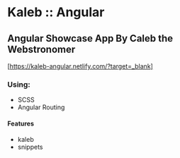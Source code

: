 # Kaleb :: Angular

## Angular Showcase App By Caleb the Webstronomer

[https://kaleb-angular.netlify.com/?target=_blank]

### Using:

- SCSS
- Angular Routing

#### Features

- kaleb
- snippets
